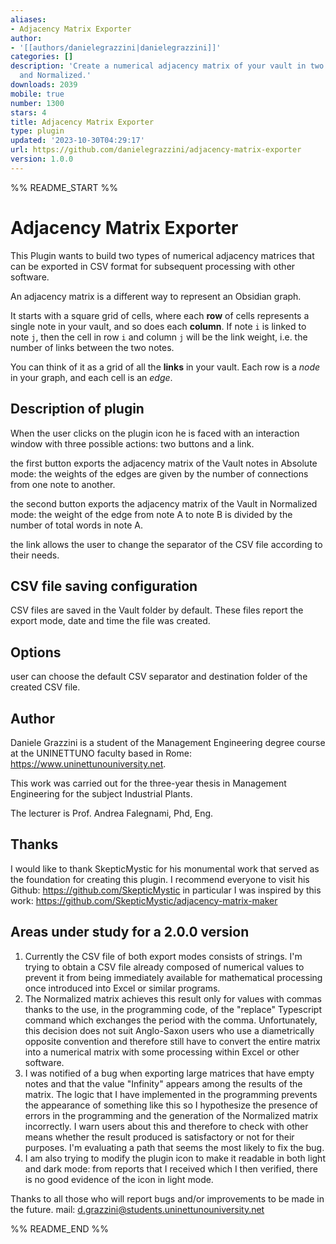```yaml
---
aliases:
- Adjacency Matrix Exporter
author:
- '[[authors/danielegrazzini|danielegrazzini]]'
categories: []
description: 'Create a numerical adjacency matrix of your vault in two ways: Absolute
  and Normalized.'
downloads: 2039
mobile: true
number: 1300
stars: 4
title: Adjacency Matrix Exporter
type: plugin
updated: '2023-10-30T04:29:17'
url: https://github.com/danielegrazzini/adjacency-matrix-exporter
version: 1.0.0
---
```


%% README_START %%

# Adjacency Matrix Exporter

This Plugin wants to build two types of numerical adjacency matrices that can be exported in CSV format for subsequent processing with other software.

An adjacency matrix is a different way to represent an Obsidian graph.

It starts with a square grid of cells, where each **row** of cells represents a single note in your vault, and so does each **column**.
If note `i` is linked to note `j`, then the cell in row `i` and column `j` will be the link weight, i.e. the number of links between the two notes.

You can think of it as a grid of all the **links** in your vault.
Each row is a _node_ in your graph, and each cell is an _edge_.


## Description of plugin

When the user clicks on the plugin icon he is faced with an interaction window with three possible actions: two buttons and a link.

the first button exports the adjacency matrix of the Vault notes in Absolute mode: the weights of the edges are given by the number of connections from one note to another.

the second button exports the adjacency matrix of the Vault in Normalized mode: the weight of the edge from note A to note B is divided by the number of total words in note A.

the link allows the user to change the separator of the CSV file according to their needs.


## CSV file saving configuration

CSV files are saved in the Vault folder by default. These files report the export mode, date and time the file was created.


## Options

user can choose the default CSV separator and destination folder of the created CSV file.


## Author

Daniele Grazzini is a student of the Management Engineering degree course at the UNINETTUNO faculty based in Rome: https://www.uninettunouniversity.net.

This work was carried out for the three-year thesis in Management Engineering for the subject Industrial Plants.

The lecturer is Prof. Andrea Falegnami, Phd, Eng.


## Thanks

I would like to thank SkepticMystic for his monumental work that served as the foundation for creating this plugin. I recommend everyone to visit his Github: https://github.com/SkepticMystic in particular I was inspired by this work: https://github.com/SkepticMystic/adjacency-matrix-maker

## Areas under study for a 2.0.0 version

1) Currently the CSV file of both export modes consists of strings. I'm trying to obtain a CSV file already composed of numerical values ​​to prevent it from being immediately available for mathematical processing once introduced into Excel or similar programs.
2) The Normalized matrix achieves this result only for values ​​with commas thanks to the use, in the programming code, of the "replace" Typescript command which exchanges the period with the comma. Unfortunately, this decision does not suit Anglo-Saxon users who use a diametrically opposite convention and therefore still have to convert the entire matrix into a numerical matrix with some processing within Excel or other software.
3) I was notified of a bug when exporting large matrices that have empty notes and that the value "Infinity" appears among the results of the matrix. The logic that I have implemented in the programming prevents the appearance of something like this so I hypothesize the presence of errors in the programming and the generation of the Normalized matrix incorrectly. I warn users about this and therefore to check with other means whether the result produced is satisfactory or not for their purposes. I'm evaluating a path that seems the most likely to fix the bug.
4) I am also trying to modify the plugin icon to make it readable in both light and dark mode: from reports that I received which I then verified, there is no good evidence of the icon in light mode.

Thanks to all those who will report bugs and/or improvements to be made in the future.
mail: d.grazzini@students.uninettunouniversity.net


%% README_END %%